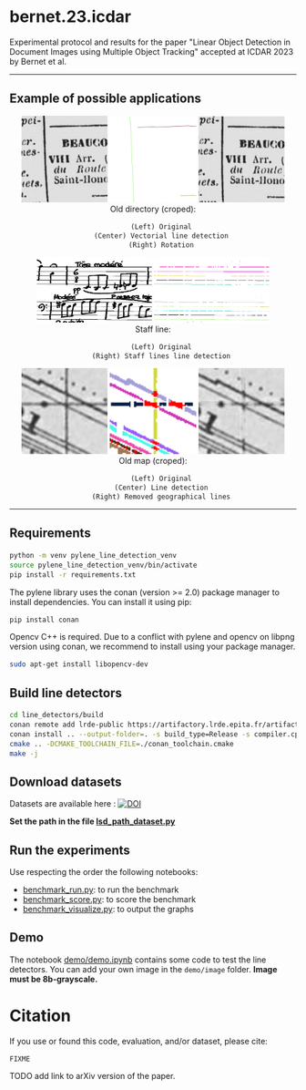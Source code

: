 # bernet.23.icdar
Experimental protocol and results for the paper "Linear Object Detection in Document Images using Multiple Object Tracking" accepted at ICDAR 2023 by Bernet et al.

---

## Example of possible applications

<div style="text-align: center;">
    <img src="example_image/directory.png" alt="Image 1" style="display:inline-block; width:30%;">
    <img src="example_image/directory_labeled.png" alt="Image 2" style="display:inline-block; width:30%;">
    <img src="example_image/directory2.png" alt="Image 2" style="display:inline-block; width:30%;">
    <figcaption>Old directory (croped):

        (Left) Original
        (Center) Vectorial line detection
        (Right) Rotation
</div>

<div style="text-align: center;">
    <img src="example_image/staff_lines.png" alt="Image 1" style="display:inline-block; width:40%;">
    <img src="example_image/staff_lines_labeled.png" alt="Image 2" style="display:inline-block; width:40%;">
    <figcaption>Staff line:

        (Left) Original
        (Right) Staff lines line detection
</div>

<div style="text-align: center;">
    <img src="example_image/map.png" alt="Image 1" style="display:inline-block; width:30%;">
    <img src="example_image/map_labeled.png" alt="Image 2" style="display:inline-block; width:30%;">
    <img src="example_image/map2.png" alt="Image 2" style="display:inline-block; width:30%;">
    <figcaption>Old map (croped):

        (Left) Original
        (Center) Line detection
        (Right) Removed geographical lines
</div>

---

## Requirements

```bash
python -m venv pylene_line_detection_venv
source pylene_line_detection_venv/bin/activate
pip install -r requirements.txt
```

The pylene library uses the conan (version >= 2.0) package manager to install dependencies. You can install it using pip:
```bash
pip install conan
```

Opencv C++ is required. Due to a conflict with pylene and opencv on libpng version using conan, we recommend to install using your package manager.
```bash
sudo apt-get install libopencv-dev
```

## Build line detectors

```bash
cd line_detectors/build
conan remote add lrde-public https://artifactory.lrde.epita.fr/artifactory/api/conan/lrde-public
conan install .. --output-folder=. -s build_type=Release -s compiler.cppstd=20 -s compiler.libcxx=libstdc++11 --build missing --build freeimage* --build openjpeg*
cmake .. -DCMAKE_TOOLCHAIN_FILE=./conan_toolchain.cmake
make -j
```

## Download datasets

Datasets are available here : [![DOI](https://zenodo.org/badge/DOI/10.5281/zenodo.7927611.svg)](https://doi.org/10.5281/zenodo.7927611)

**Set the path in the file [lsd_path_dataset.py](lsd_path_dataset.py)**

## Run the experiments

Use respecting the order the following notebooks:
-  [benchmark_run.py](benchmark_notebook/benchmark_run.py): to run the benchmark
-  [benchmark_score.py](benchmark_notebook/benchmark_score.py): to score the benchmark
-  [benchmark_visualize.py](benchmark_notebook/benchmark_visualize.py): to output the graphs

## Demo

The notebook [demo/demo.ipynb](demo/demo.ipynb) contains some code to test the line detectors. You can add your own image in the `demo/image` folder. **Image must be 8b-grayscale.**

# Citation

If you use or found this code, evaluation, and/or dataset, please cite:

```
FIXME
```

TODO add link to arXiv version of the paper.
